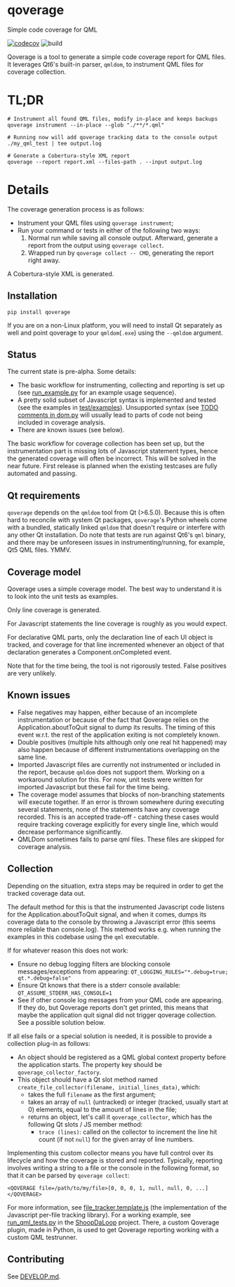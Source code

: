 # qoverage
Simple code coverage for QML

[![codecov](https://codecov.io/github/SanderVocke/qoverage/graph/badge.svg?token=0lY7iGIRQ9)](https://codecov.io/github/SanderVocke/qoverage)
![build](https://github.com/sandervocke/qoverage/actions/workflows/build_and_test.yml/badge.svg)

Qoverage is a tool to generate a simple code coverage report for QML files. It leverages Qt6's built-in parser, `qmldom`, to instrument QML files for coverage collection.

# TL;DR

```
# Instrument all found QML files, modify in-place and keeps backups
qoverage instrument --in-place --glob "./**/*.qml"   

# Running now will add qoverage tracking data to the console output
./my_qml_test | tee output.log

# Generate a Cobertura-style XML report
qoverage --report report.xml --files-path . --input output.log
```

# Details

The coverage generation process is as follows:

* Instrument your QML files using `qoverage instrument`;
* Run your command or tests in either of the following two ways:
  1. Normal run while saving all console output. Afterward, generate a report from the output using `qoverage collect`.
  2. Wrapped run by `qoverage collect -- CMD`, generating the report right away.

A Cobertura-style XML is generated.

## Installation

`pip install qoverage`

If you are on a non-Linux platform, you will need to install Qt separately as well and point qoverage to your `qmldom`(`.exe`) using the `--qmldom` argument.

## Status

The current state is pre-alpha. Some details:

* The basic workflow for instrumenting, collecting and reporting is set up (see [run_example.py](test/run_example.py) for an example usage sequence).
* A pretty solid subset of Javascript syntax is implemented and tested (see the examples in [test/examples](test/examples)). Unsupported syntax (see [TODO comments in dom.py](qoverage/dom.py) will usually lead to parts of code not being included in coverage analysis.
* There are known issues (see below).

The basic workflow for coverage collection has been set up, but the instrumentation part is missing lots of Javascript statement types, hence the generated coverage will often be incorrect. This will be solved in the near future. First release is planned when the existing testcases are fully automated and passing.

## Qt requirements

`qoverage` depends on the `qmldom` tool from Qt (>6.5.0). Because this is often hard to reconcile with system Qt packages, `qoverage`'s Python wheels come with a bundled, statically linked `qmldom` that doesn't require or interfere with any other Qt installation. Do note that tests are run against Qt6's `qml` binary, and there may be unforeseen issues in instrumenting/running, for example, Qt5 QML files. YMMV.

## Coverage model

Qoverage uses a simple coverage model. The best way to understand it is to look into the unit tests as examples.

Only line coverage is generated. 

For Javascript statements the line coverage is roughly as you would expect. 

For declarative QML parts, only the declaration line of each UI object is tracked, and coverage for that line incremented whenever an object of that declaration generates a Component.onCompleted event.

Note that for the time being, the tool is not rigorously tested. False positives are very unlikely.

## Known issues

* False negatives may happen, either because of an incomplete instrumentation or because of the fact that Qoverage relies on the Application.aboutToQuit signal to dump its results. The timing of this event w.r.t. the rest of the application exiting is not completely known.
* Double positives (multiple hits although only one real hit happened) may also happen because of different instrumentations overlapping on the same line.
* Imported Javascript files are currently not instrumented or included in the report, because `qmldom` does not support them. Working on a workaround solution for this. For now, unit tests were written for imported Javascript but these fail for the time being.
* The coverage model assumes that blocks of non-branching statements will execute together. If an error is thrown somewhere during executing several statements, none of the statements have any coverage recorded. This is an accepted trade-off - catching these cases would require tracking coverage explicitly for every single line, which would decrease performance significantly.
* QMLDom sometimes fails to parse qml files. These files are skipped for coverage analysis.

## Collection

Depending on the situation, extra steps may be required in order to get the tracked coverage data out.

The default method for this is that the instrumented Javascript code listens for the Application.aboutToQuit signal, and when it comes, dumps its coverage data to the console by throwing a Javascript error (this seems more reliable than console.log). This method works e.g. when running the examples in this codebase using the `qml` executable.

If for whatever reason this does not work:
- Ensure no debug logging filters are blocking console messages/exceptions from appearing: `QT_LOGGING_RULES="*.debug=true; qt.*.debug=false"`
- Ensure Qt knows that there is a stderr console available: `QT_ASSUME_STDERR_HAS_CONSOLE=1`
- See if other console log messages from your QML code are appearing. If they do, but Qoverage reports don't get printed, this means that maybe the application quit signal did not trigger qoverage collection. See a possible solution below.

If all else fails or a special solution is needed, it is possible to provide a collection plug-in as follows:

- An object should be registered as a QML global context property before the application starts. The property key should be `qoverage_collector_factory`.
- This object should have a Qt slot method named `create_file_collector(filename, initial_lines_data)`, which:
   - takes the full `filename` as the first argument;
   - takes an array of `null` (untracked) or integer (tracked, usually start at 0) elements, equal to the amount of lines in the file;
   - returns an object, let's call it `qoverage_collector`, which has the following Qt slots / JS member method:
        - `trace (lines)`: called on the collector to increment the line hit count (if not `null`) for the given array of line numbers.

Implementing this custom collector means you have full control over its lifecycle and how the coverage is stored and reported. Typically, reporting involves writing a string to a file or the console in the following format, so that it can be parsed by `qoverage collect`:

`<QOVERAGE file=/path/to/my/file>[0, 0, 0, 1, null, null, 0, ...]</QOVERAGE>`

For more information, see [file_tracker.template.js](qoverage/templates/file_tracker.template.js) (the implementation of the Javascript per-file tracking library). For a working example, see [run_qml_tests.py](https://github.com/SanderVocke/shoopdaloop/blob/master/src/shoopdaloop/run_qml_tests.py) in the [ShoopDaLoop](https://github.com/SanderVocke/shoopdaloop) project. There, a custom Qoverage plugin, made in Python, is used to get Qoverage reporting working with a custom QML testrunner.

## Contributing

See [DEVELOP.md](DEVELOP.md).
